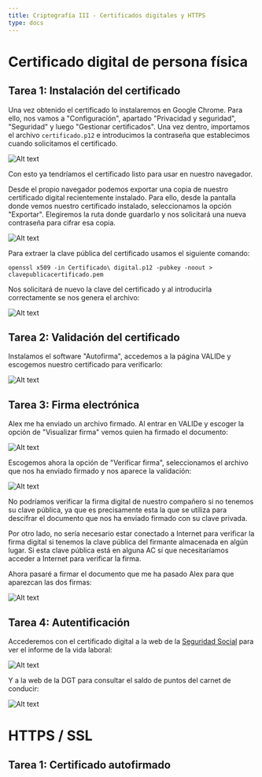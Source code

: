 ```yaml
---
title: Criptografía III - Certificados digitales y HTTPS
type: docs
---
```

# Certificado digital de persona física
## Tarea 1: Instalación del certificado
Una vez obtenido el certificado lo instalaremos en Google Chrome. Para ello, nos vamos a "Configuración", apartado "Privacidad y seguridad", "Seguridad" y luego "Gestionar certificados". Una vez dentro, importamos el archivo `certificado.p12` e introducimos la contraseña que establecimos cuando solicitamos el certificado.

![Alt text](/images/p6-1.png)

Con esto ya tendríamos el certificado listo para usar en nuestro navegador.

Desde el propio navegador podemos exportar una copia de nuestro certificado digital  recientemente instalado. Para ello, desde la pantalla donde vemos nuestro certificado instalado, seleccionamos la opción "Exportar". Elegiremos la ruta donde guardarlo y nos solicitará una nueva contraseña para cifrar esa copia.

![Alt text](/images/p6-2.png)

Para extraer la clave pública del certificado usamos el siguiente comando:
```
openssl x509 -in Certificado\ digital.p12 -pubkey -noout > clavepublicacertificado.pem

```
Nos solicitará de nuevo la clave del certificado y al introducirla correctamente se nos genera el archivo:

![Alt text](/images/p6-3.png)

## Tarea 2: Validación del certificado
Instalamos el software "Autofirma", accedemos a la página VALIDe y escogemos nuestro certificado para verificarlo:

![Alt text](/images/p6-4.png)

## Tarea 3: Firma electrónica
Alex me ha enviado un archivo firmado. Al entrar en VALIDe y escoger la opción de "Visualizar firma" vemos quien ha firmado el documento:

![Alt text](/images/p6-5.png)

Escogemos ahora la opción de "Verificar firma", seleccionamos el archivo que nos ha enviado firmado y nos aparece la validación:

![Alt text](/images/p6-6.png)

No podríamos verificar la firma digital de nuestro compañero si no tenemos su clave pública, ya que es precisamente esta la que se utiliza para descifrar el documento que nos ha enviado firmado con su clave privada.

Por otro lado, no sería necesario estar conectado a Internet para verificar la firma digital si tenemos la clave pública del firmante almacenada en algún lugar. Si esta clave pública está en alguna AC sí que necesitaríamos acceder a Internet para verificar la firma.

Ahora pasaré a firmar el documento que me ha pasado Alex para que aparezcan las dos firmas:

![Alt text](/images/p6-7.png)

## Tarea 4: Autentificación
Accederemos con el certificado digital a la web de la [Seguridad Social](https://portal.seg-social.gob.es/wps/portal/importass/importass/Categorias/Vida+laboral+e+informes/Informes+sobre+tu+situacion+laboral/Informe+de+tu+vida+laboral) para ver el informe de la vida laboral:

![Alt text](/images/p6-8.png)

Y a la web de la DGT para consultar el saldo de puntos del carnet de conducir:

![Alt text](/images/p6-9.png)


# HTTPS / SSL
## Tarea 1: Certificado autofirmado
